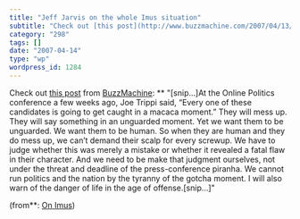 ```yaml
---
title: "Jeff Jarvis on the whole Imus situation"
subtitle: "Check out [this post](http://www.buzzmachine.com/2007/04/13/on-imus/) from [BuzzMachine](http://www...."
category: "298"
tags: []
date: "2007-04-14"
type: "wp"
wordpress_id: 1284
---
```

Check out [this post](http://www.buzzmachine.com/2007/04/13/on-imus/) from [BuzzMachine](http://www.buzzmachine.com):
** "[snip…]At the Online Politics conference a few weeks ago, Joe Trippi said, “Every one of these candidates is going to get caught in a macaca moment.” They will mess up. They will say something in an unguarded moment. Yet we want them to be unguarded. We want them to be human. So when they are human and they do mess up, we can’t demand their scalp for every screwup. We have to judge whether this was merely a mistake or whether it revealed a fatal flaw in their character. And we need to be make that judgment ourselves, not under the threat and deadline of the press-conference piranha. We cannot run politics and the nation by the tyranny of the gotcha moment. I will also warn of the danger of life in the age of offense.[snip…]" 

 (from**: [On Imus](http://www.buzzmachine.com/2007/04/13/on-imus/))